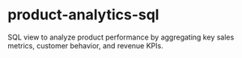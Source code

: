 # product-analytics-sql
SQL view to analyze product performance by aggregating key sales metrics, customer behavior, and revenue KPIs.
